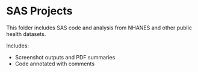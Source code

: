 # SAS Projects

This folder includes SAS code and analysis from NHANES and other public health datasets.

Includes:
- Screenshot outputs and PDF summaries
- Code annotated with comments
